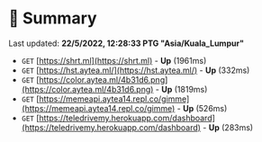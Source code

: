 # 📖 Summary
Last updated: **22/5/2022, 12:28:33 PTG "Asia/Kuala_Lumpur"**

- `GET` [https://shrt.ml](https://shrt.ml) - **Up** (1961ms)
- `GET` [https://hst.aytea.ml/](https://hst.aytea.ml/) - **Up** (332ms)
- `GET` [https://color.aytea.ml/4b31d6.png](https://color.aytea.ml/4b31d6.png) - **Up** (1819ms)
- `GET` [https://memeapi.aytea14.repl.co/gimme](https://memeapi.aytea14.repl.co/gimme) - **Up** (526ms)
- `GET` [https://teledrivemy.herokuapp.com/dashboard](https://teledrivemy.herokuapp.com/dashboard) - **Up** (283ms)
